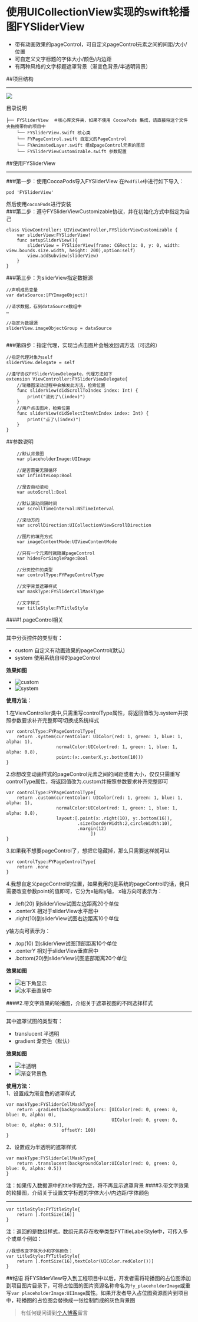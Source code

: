 使用UICollectionView实现的swift轮播图FYSliderView
===

- 带有动画效果的pageControl，可自定义pageControl元素之间的间距/大小/位置
- 可自定义文字标题的字体大小/颜色/内边距
- 有两种风格的文字标题遮罩背景（渐变色背景/半透明背景）

##项目结构
- - -
![](https://raw.githubusercontent.com/eppeo/FYSliderView/master/Resources/项目结构图.png)  

目录说明
```
├── FYSliderView  ＃核心库文件夹，如果不使用 CocoaPods 集成，请直接将这个文件夹拖拽带你的项目中
	└── FYSliderView.swift 核心类
	└── FYPageControl.swift 自定义的PageControl
	└── FYAnimatedLayer.swift 组成pageControl元素的图层
	└── FYSliderViewCustomizable.swift 参数配置
```
##使用FYSliderView
- - -
###第一步：使用CocoaPods导入FYSliderView
在`Podfile`中进行如下导入：
```
pod 'FYSliderView'
```
然后使用`cocoaPods`进行安装  
###第二步：遵守FYSliderViewCustomizable协议，并在初始化方式中指定为自己
```
class ViewController: UIViewController,FYSliderViewCustomizable {
	var sliderView:FYSliderView!
	func setupSliderView(){
		sliderView = FYSliderView(frame: CGRect(x: 0, y: 0, width: view.bounds.size.width, height: 200),option:self)
		view.addSubview(sliderView)
	}
}
```
###第三步：为sliderView指定数据源
```
//声明成员变量
var dataSource:[FYImageObject]!

//请求数据，存到dataSource数组中
…

//指定为数据源
sliderView.imageObjectGroup = dataSource
 
```
###第四步：指定代理，实现当点击图片会触发回调方法（可选的）
```
//指定代理对象为self
sliderView.delegate = self

//遵守协议FYSliderViewDelegate，代理方法如下
extension ViewController:FYSliderViewDelegate{
    //轮播图滚动过程中会触发此方法，检索位置
    func sliderView(didScrollToIndex index: Int) {
        print("滚到了\(index)")
    }
    //用户点击图片，检索位置
    func sliderView(didSelectItemAtIndex index: Int) {
        print("点了\(index)")
    }
}
```
##参数说明
```
	//默认背景图
    var placeholderImage:UIImage 
    
    //是否需要无限循环
    var infiniteLoop:Bool 
    
    //是否自动滚动
    var autoScroll:Bool 
    
    //默认滚动间隔时间
    var scrollTimeInterval:NSTimeInterval 
    
    //滚动方向
    var scrollDirection:UICollectionViewScrollDirection 
    
    //图片的填充方式
    var imageContentMode:UIViewContentMode  
    
    //只有一个元素时就隐藏pageControl
    var hidesForSinglePage:Bool 
    
    //分页控件的类型
    var controlType:FYPageControlType
    
    //文字背景遮罩样式
    var maskType:FYSliderCellMaskType
    
    //文字样式
    var titleStyle:FYTitleStyle

```

####1.pageControl相关
- - -
其中分页控件的类型有：
- custom 自定义有动画效果的pageControl(默认)
- system  使用系统自带的pageControl 

**效果如图**
- ![custom](https://raw.githubusercontent.com/eppeo/FYSliderView/master/Resources/banner1.gif)
- ![system](https://raw.githubusercontent.com/eppeo/FYSliderView/master/Resources/banner5.gif)

**使用方法：**  

1.在ViewController类中,只需重写controlType属性，将返回值改为.system并按照参数要求补齐完整即可切换成系统样式
```
var controlType:FYPageControlType{
    return .system(currentColor: UIColor(red: 1, green: 1, blue: 1, alpha: 1),
                   normalColor:UIColor(red: 1, green: 1, blue: 1, alpha: 0.8),
                   point:(x:.centerX,y:.bottom(10)))
}
```
2.你想改变动画样式的pageControl元素之间的间距或者大小，仅仅只需重写controlType属性，将返回值改为.custom并按照参数要求补齐完整即可
```
var controlType:FYPageControlType{ 
    return .custom(currentColor: UIColor(red: 1, green: 1, blue: 1, alpha: 1),
                   normalColor:UIColor(red: 1, green: 1, blue: 1, alpha: 0.8),
                   layout:[.point(x:.right(10), y:.bottom(16)),
                           .size(borderWidth:2,circleWidth:10),
                           .margin(12)
                                ])        
}
```
3.如果我不想要pageControl了，想把它隐藏掉，那么只需要这样就可以
```
var controlType:FYPageControlType{
	return .none
}
```

4.我想自定义pageControl的位置，如果我用的是系统的pageControl的话，我只需要改变参数point的值即可，它分为x轴和y轴，
x轴方向可表示为：
- .left(20) 到sliderView试图左边距离20个单位
- .centerX  相对于sliderView水平居中
- .right(10)到sliderView试图右边距离10个单位

y轴方向可表示为：
- .top(10)  到sliderView试图顶部距离10个单位
- .centerY  相对于sliderView垂直居中
- .bottom(20)到sliderView试图底部距离20个单位    

**效果如图**
- ![右下角显示](https://raw.githubusercontent.com/eppeo/FYSliderView/master/Resources/banner3.gif)
- ![水平垂直居中](https://raw.githubusercontent.com/eppeo/FYSliderView/master/Resources/banner4.gif) 
 
####2.带文字效果的轮播图，介绍关于遮罩视图的不同选择样式
- - -
其中遮罩试图的类型有：
- translucent 半透明
- gradient 渐变色（默认）    

**效果如图**
- ![半透明](https://raw.githubusercontent.com/eppeo/FYSliderView/master/Resources/banner0.gif)
- ![渐变背景色](https://raw.githubusercontent.com/eppeo/FYSliderView/master/Resources/banner2.gif)

**使用方法：**  
1、设置成为渐变色的遮罩样式
```
var maskType:FYSliderCellMaskType{
	return .gradient(backgroundColors: [UIColor(red: 0, green: 0, blue: 0, alpha: 0),
                                        UIColor(red: 0, green: 0, blue: 0, alpha: 0.5)],
                     offsetY: 100)
}
```
2、设置成为半透明的遮罩样式
```
var maskType:FYSliderCellMaskType{
	return .translucent(backgroundColor:UIColor(red: 0, green: 0, blue: 0, alpha: 0.5))
}
```
注：如果传入数据源中的title字段为空，将不再显示遮罩背景
####3.带文字效果的轮播图，介绍关于设置文字标题的字体大小/内边距/字体颜色
- - -
```
var titleStyle:FYTitleStyle{
	return [.fontSize(16)]
}
```
注：返回的是数组样式，数组元素存在枚举类型FYTitleLabelStyle中，可传入多个或单个例如：
```
//我想改变字体大小和字体颜色：
var titleStyle:FYTitleStyle{
	return [.fontSize(16),textColor(UIColor.redColor())]
}
```
##结语
将FYSliderView导入到工程项目中以后，开发者需将轮播图的占位图添加到项目图片目录下，可将占位图的图片资源名称命名为`fy_placeholderImage`或重写`var placeholderImage:UIImage`属性。如果开发者导入占位图资源图片到项目中，轮播图的占位图会替换成一张绘制而成的灰色背景图

> 有任何疑问请到[个人博客](www.wufeiyue.com)留言